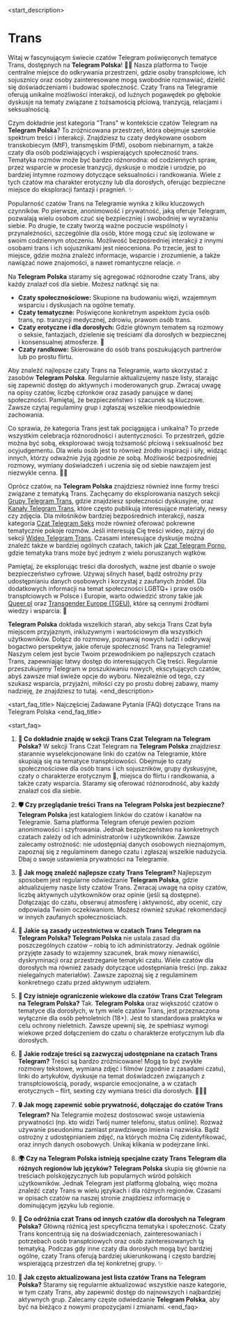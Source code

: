 <start_description>
# Trans

Witaj w fascynującym świecie czatów Telegram poświęconych tematyce Trans, dostępnych na **Telegram Polska**! 🏳️‍⚧️ Nasza platforma to Twoje centralne miejsce do odkrywania przestrzeni, gdzie osoby transpłciowe, ich sojusznicy oraz osoby zainteresowane mogą swobodnie rozmawiać, dzielić się doświadczeniami i budować społeczność. Czaty Trans na Telegramie oferują unikalne możliwości interakcji, od luźnych pogawędek po głębokie dyskusje na tematy związane z tożsamością płciową, tranzycją, relacjami i seksualnością.

Czym dokładnie jest kategoria "Trans" w kontekście czatów Telegram na **Telegram Polska**? To zróżnicowana przestrzeń, która obejmuje szerokie spektrum treści i interakcji. Znajdziesz tu czaty dedykowane osobom transkobiecym (MtF), transmęskim (FtM), osobom niebinarnym, a także czaty dla osób podziwiających i wspierających społeczność trans. Tematyka rozmów może być bardzo różnorodna: od codziennych spraw, przez wsparcie w procesie tranzycji, dyskusje o modzie i urodzie, po bardziej intymne rozmowy dotyczące seksualności i randkowania. Wiele z tych czatów ma charakter erotyczny lub dla dorosłych, oferując bezpieczne miejsce do eksploracji fantazji i pragnień. ✨

Popularność czatów Trans na Telegramie wynika z kilku kluczowych czynników. Po pierwsze, anonimowość i prywatność, jaką oferuje Telegram, pozwalają wielu osobom czuć się bezpieczniej i swobodniej w wyrażaniu siebie. Po drugie, te czaty tworzą ważne poczucie wspólnoty i przynależności, szczególnie dla osób, które mogą czuć się izolowane w swoim codziennym otoczeniu. Możliwość bezpośredniej interakcji z innymi osobami trans i ich sojusznikami jest nieoceniona. Po trzecie, jest to miejsce, gdzie można znaleźć informacje, wsparcie i zrozumienie, a także nawiązać nowe znajomości, a nawet romantyczne relacje. 🔥

Na **Telegram Polska** staramy się agregować różnorodne czaty Trans, aby każdy znalazł coś dla siebie. Możesz natknąć się na:
*   **Czaty społecznościowe:** Skupione na budowaniu więzi, wzajemnym wsparciu i dyskusjach na ogólne tematy.
*   **Czaty tematyczne:** Poświęcone konkretnym aspektom życia osób trans, np. tranzycji medycznej, zdrowiu, prawom osób trans.
*   **Czaty erotyczne i dla dorosłych:** Gdzie głównym tematem są rozmowy o seksie, fantazjach, dzielenie się treściami dla dorosłych w bezpiecznej i konsensualnej atmosferze. 🔞
*   **Czaty randkowe:** Skierowane do osób trans poszukujących partnerów lub po prostu flirtu.

Aby znaleźć najlepsze czaty Trans na Telegramie, warto skorzystać z zasobów **Telegram Polska**. Regularnie aktualizujemy nasze listy, starając się zapewnić dostęp do aktywnych i moderowanych grup. Zwracaj uwagę na opisy czatów, liczbę członków oraz zasady panujące w danej społeczności. Pamiętaj, że bezpieczeństwo i szacunek są kluczowe. Zawsze czytaj regulaminy grup i zgłaszaj wszelkie nieodpowiednie zachowania.

Co sprawia, że kategoria Trans jest tak pociągająca i unikalna? To przede wszystkim celebracja różnorodności i autentyczności. To przestrzeń, gdzie można być sobą, eksplorować swoją tożsamość płciową i seksualność bez осуjudgementu. Dla wielu osób jest to również źródło inspiracji i siły, widząc innych, którzy odważnie żyją zgodnie ze sobą. Możliwość bezpośredniej rozmowy, wymiany doświadczeń i uczenia się od siebie nawzajem jest niezwykle cenna. 💬💖

Oprócz czatów, na **Telegram Polska** znajdziesz również inne formy treści związane z tematyką Trans. Zachęcamy do eksplorowania naszych sekcji [Grupy Telegram Trans](/pl/grupy/trans/), gdzie znajdziesz społeczności dyskusyjne, oraz [Kanały Telegram Trans](/pl/kanaly/trans/), które często publikują interesujące materiały, newsy czy zdjęcia. Dla miłośników bardziej bezpośrednich interakcji, nasza kategoria [Czat Telegram Seks](/pl/czat/seks/) może również oferować pokrewne tematycznie pokoje rozmów. Jeśli interesują Cię treści wideo, zajrzyj do sekcji [Wideo Telegram Trans](/pl/wideo/trans/). Czasami interesujące dyskusje można znaleźć także w bardziej ogólnych czatach, takich jak [Czat Telegram Porno](/pl/czat/porno/), gdzie tematyka trans może być jednym z wielu poruszanych wątków.

Pamiętaj, że eksplorując treści dla dorosłych, ważne jest dbanie o swoje bezpieczeństwo cyfrowe. Używaj silnych haseł, bądź ostrożny przy udostępnianiu danych osobowych i korzystaj z zaufanych źródeł. Dla dodatkowych informacji na temat społeczności LGBTQ+ i praw osób transpłciowych w Polsce i Europie, warto odwiedzić strony takie jak [Queer.pl](https://queer.pl) oraz [Transgender Europe (TGEU)](https://tgeu.org), które są cennymi źródłami wiedzy i wsparcia. 🚀

**Telegram Polska** dokłada wszelkich starań, aby sekcja Trans Czat była miejscem przyjaznym, inkluzywnym i wartościowym dla wszystkich użytkowników. Dołącz do rozmowy, poznawaj nowych ludzi i odkrywaj bogactwo perspektyw, jakie oferuje społeczność Trans na Telegramie! Naszym celem jest bycie Twoim przewodnikiem po najlepszych czatach Trans, zapewniając łatwy dostęp do interesujących Cię treści. Regularnie przeszukujemy Telegram w poszukiwaniu nowych, ekscytujących czatów, abyś zawsze miał świeże opcje do wyboru. Niezależnie od tego, czy szukasz wsparcia, przyjaźni, miłości czy po prostu dobrej zabawy, mamy nadzieję, że znajdziesz to tutaj.
<end_description>

<start_faq_title>
Najczęściej Zadawane Pytania (FAQ) dotyczące Trans na Telegram Polska
<end_faq_title>

<start_faq>
1. **🤔 Co dokładnie znajdę w sekcji Trans Czat Telegram na Telegram Polska?**
W sekcji Trans Czat Telegram na **Telegram Polska** znajdziesz starannie wyselekcjonowane linki do czatów na Telegramie, które skupiają się na tematyce transpłciowości. Obejmuje to czaty społecznościowe dla osób trans i ich sojuszników, grupy dyskusyjne, czaty o charakterze erotycznym 🔞, miejsca do flirtu i randkowania, a także czaty wsparcia. Staramy się oferować różnorodność, aby każdy znalazł coś dla siebie.

2. **🛡️ Czy przeglądanie treści Trans na Telegram Polska jest bezpieczne?**
**Telegram Polska** jest katalogiem linków do czatów i kanałów na Telegramie. Sama platforma Telegram oferuje pewien poziom anonimowości i szyfrowania. Jednak bezpieczeństwo na konkretnych czatach zależy od ich administratorów i użytkowników. Zawsze zalecamy ostrożność: nie udostępniaj danych osobowych nieznajomym, zapoznaj się z regulaminem danego czatu i zgłaszaj wszelkie nadużycia. Dbaj o swoje ustawienia prywatności na Telegramie.

3. **🚀 Jak mogę znaleźć najlepsze czaty Trans Telegram?**
Najlepszym sposobem jest regularne odwiedzanie **Telegram Polska**, gdzie aktualizujemy nasze listy czatów Trans. Zwracaj uwagę na opisy czatów, liczbę aktywnych użytkowników oraz opinie (jeśli są dostępne). Dołączając do czatu, obserwuj atmosferę i aktywność, aby ocenić, czy odpowiada Twoim oczekiwaniom. Możesz również szukać rekomendacji w innych zaufanych społecznościach.

4. **📜 Jakie są zasady uczestnictwa w czatach Trans Telegram na Telegram Polska?**
**Telegram Polska** nie ustala zasad dla poszczególnych czatów – robią to ich administratorzy. Jednak ogólnie przyjęte zasady to wzajemny szacunek, brak mowy nienawiści, dyskryminacji oraz przestrzeganie tematyki czatu. Wiele czatów dla dorosłych ma również zasady dotyczące udostępniania treści (np. zakaz nielegalnych materiałów). Zawsze zapoznaj się z regulaminem konkretnego czatu przed aktywnym udziałem.

5. **🔞 Czy istnieje ograniczenie wiekowe dla czatów Trans Czat Telegram na Telegram Polska?**
Tak. **Telegram Polska** oraz większość czatów o tematyce dla dorosłych, w tym wiele czatów Trans, jest przeznaczona wyłącznie dla osób pełnoletnich (18+). Jest to standardowa praktyka w celu ochrony nieletnich. Zawsze upewnij się, że spełniasz wymogi wiekowe przed dołączeniem do czatu o charakterze erotycznym lub dla dorosłych.

6. **💬 Jakie rodzaje treści są zazwyczaj udostępniane na czatach Trans Telegram?**
Treści są bardzo zróżnicowane! Mogą to być zwykłe rozmowy tekstowe, wymiana zdjęć i filmów (zgodnie z zasadami czatu), linki do artykułów, dyskusje na temat doświadczeń związanych z transpłciowością, porady, wsparcie emocjonalne, a w czatach erotycznych – flirt, sexting czy wymiana treści dla dorosłych. 🏳️‍⚧️🔥

7. **🔒 Jak mogę zapewnić sobie prywatność, dołączając do czatów Trans Telegram?**
Na Telegramie możesz dostosować swoje ustawienia prywatności (np. kto widzi Twój numer telefonu, status online). Rozważ używanie pseudonimu zamiast prawdziwego imienia i nazwiska. Bądź ostrożny z udostępnianiem zdjęć, na których można Cię zidentyfikować, oraz innych danych osobowych. Unikaj klikania w podejrzane linki.

8. **🌍 Czy na Telegram Polska istnieją specjalne czaty Trans Telegram dla różnych regionów lub języków?**
**Telegram Polska** skupia się głównie na treściach polskojęzycznych lub popularnych wśród polskich użytkowników. Jednak Telegram jest platformą globalną, więc można znaleźć czaty Trans w wielu językach i dla różnych regionów. Czasami w opisach czatów na naszej stronie znajdziesz informację o dominującym języku lub regionie.

9. **🧐 Co odróżnia czat Trans od innych czatów dla dorosłych na Telegram Polska?**
Główną różnicą jest specyficzna tematyka i społeczność. Czaty Trans koncentrują się na doświadczeniach, zainteresowaniach i potrzebach osób transpłciowych oraz osób zainteresowanych tą tematyką. Podczas gdy inne czaty dla dorosłych mogą być bardziej ogólne, czaty Trans oferują bardziej ukierunkowaną i często bardziej wspierającą przestrzeń dla tej konkretnej grupy. ✨

10. **🔄 Jak często aktualizowana jest lista czatów Trans na Telegram Polska?**
Staramy się regularnie aktualizować wszystkie nasze kategorie, w tym czaty Trans, aby zapewnić dostęp do najnowszych i najbardziej aktywnych grup. Zalecamy częste odwiedzanie **Telegram Polska**, aby być na bieżąco z nowymi propozycjami i zmianami.
<end_faq>